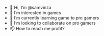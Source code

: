 - 👋 Hi, I’m @samvinza
- 👀 I’m interested in games
- 🌱 I’m currently learning game to pro gamers
- 💞️ I’m looking to collaborate on pro gamers
- 📫 How to reach me profit?

<!---
samvinza/samvinza is a ✨ special ✨ repository because its `README.md` (this file) appears on your GitHub profile.
You can click the Preview link to take a look at your changes.
--->
